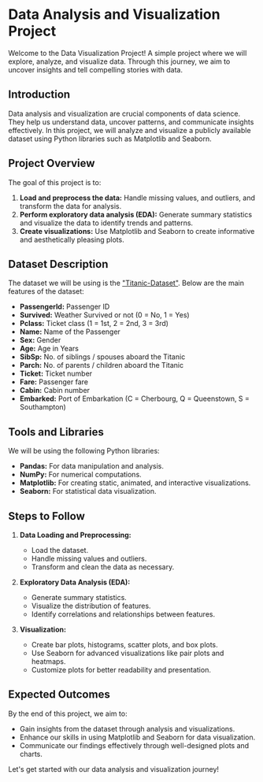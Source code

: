 # Data Analysis and Visualization Project

Welcome to the Data Visualization Project! A simple project where we will explore, analyze, and visualize data. 
Through this journey, we aim to uncover insights and tell compelling stories with data.

## Introduction

Data analysis and visualization are crucial components of data science. They help us understand data, uncover patterns, and communicate insights effectively. In this project, we will analyze and visualize a publicly available dataset using Python libraries such as Matplotlib and Seaborn. 

## Project Overview

The goal of this project is to:
1. **Load and preprocess the data:** Handle missing values, and outliers, and transform the data for analysis.
2. **Perform exploratory data analysis (EDA):** Generate summary statistics and visualize the data to identify trends and patterns.
3. **Create visualizations:** Use Matplotlib and Seaborn to create informative and aesthetically pleasing plots.

## Dataset Description

The dataset we will be using is the ["Titanic-Dataset"](https://www.kaggle.com/datasets/yasserh/titanic-dataset/data). 
Below are the main features of the dataset:

- **PassengerId:** Passenger ID
- **Survived:** Weather Survived or not (0 = No, 1 = Yes)
- **Pclass:** Ticket class (1 = 1st, 2 = 2nd, 3 = 3rd)
- **Name:** Name of the Passenger
- **Sex:** Gender
- **Age:** Age in Years
- **SibSp:** No. of siblings / spouses aboard the Titanic
- **Parch:** No. of parents / children aboard the Titanic
- **Ticket:** Ticket number
- **Fare:** Passenger fare
- **Cabin:** Cabin number
- **Embarked:** Port of Embarkation (C = Cherbourg, Q = Queenstown, S = Southampton)

## Tools and Libraries

We will be using the following Python libraries:
- **Pandas:** For data manipulation and analysis.
- **NumPy:** For numerical computations.
- **Matplotlib:** For creating static, animated, and interactive visualizations.
- **Seaborn:** For statistical data visualization.

## Steps to Follow

1. **Data Loading and Preprocessing:**
   - Load the dataset.
   - Handle missing values and outliers.
   - Transform and clean the data as necessary.

2. **Exploratory Data Analysis (EDA):**
   - Generate summary statistics.
   - Visualize the distribution of features.
   - Identify correlations and relationships between features.

3. **Visualization:**
   - Create bar plots, histograms, scatter plots, and box plots.
   - Use Seaborn for advanced visualizations like pair plots and heatmaps.
   - Customize plots for better readability and presentation.

## Expected Outcomes

By the end of this project, we aim to:
- Gain insights from the dataset through analysis and visualizations.
- Enhance our skills in using Matplotlib and Seaborn for data visualization.
- Communicate our findings effectively through well-designed plots and charts.

Let's get started with our data analysis and visualization journey!

